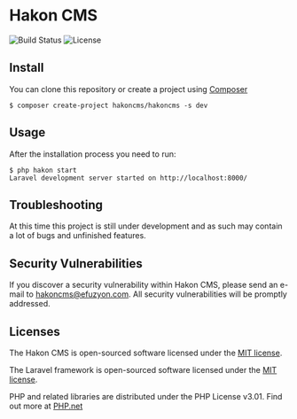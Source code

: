 # Hakon CMS

![Build Status](https://img.shields.io/badge/Build-None-red.svg)
![License](https://img.shields.io/badge/License-MIT-blue.svg)

## Install

You can clone this repository or create a project using [Composer](https://packagist.org/packages/hakoncms/hakoncms)

```
$ composer create-project hakoncms/hakoncms -s dev
```

## Usage

After the installation process you need to run:

```
$ php hakon start
Laravel development server started on http://localhost:8000/
```

## Troubleshooting

At this time this project is still under development and as such may contain a lot of bugs and unfinished features.

## Security Vulnerabilities

If you discover a security vulnerability within Hakon CMS, please send an e-mail to hakoncms@efuzyon.com. All security vulnerabilities will be promptly addressed.

## Licenses

The Hakon CMS is open-sourced software licensed under the [MIT license](http://opensource.org/licenses/MIT).

The Laravel framework is open-sourced software licensed under the [MIT license](http://opensource.org/licenses/MIT).

PHP and related libraries are distributed under the PHP License v3.01. Find out more at [PHP.net](http://www.php.net/license/3_01.txt)